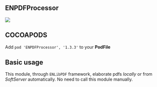 ## ENPDFProcessor

![](https://badgen.net/badge/stable/1.3.3/blue)

## COCOAPODS

Add `pod 'ENPDFProcessor', '1.3.3'` to your **PodFile**

## Basic usage

This module, through `ENLibPDF` framework, elaborate pdfs _locally_ or from _SoftServer_ automatically. No need to call this module manually.
